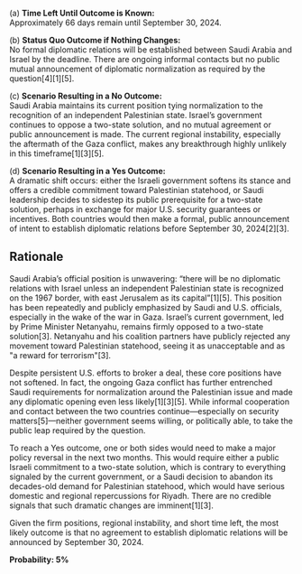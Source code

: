(a) **Time Left Until Outcome is Known:**  
Approximately 66 days remain until September 30, 2024.

(b) **Status Quo Outcome if Nothing Changes:**  
No formal diplomatic relations will be established between Saudi Arabia and Israel by the deadline. There are ongoing informal contacts but no public mutual announcement of diplomatic normalization as required by the question[4][1][5].

(c) **Scenario Resulting in a No Outcome:**  
Saudi Arabia maintains its current position tying normalization to the recognition of an independent Palestinian state. Israel’s government continues to oppose a two-state solution, and no mutual agreement or public announcement is made. The current regional instability, especially the aftermath of the Gaza conflict, makes any breakthrough highly unlikely in this timeframe[1][3][5].

(d) **Scenario Resulting in a Yes Outcome:**  
A dramatic shift occurs: either the Israeli government softens its stance and offers a credible commitment toward Palestinian statehood, or Saudi leadership decides to sidestep its public prerequisite for a two-state solution, perhaps in exchange for major U.S. security guarantees or incentives. Both countries would then make a formal, public announcement of intent to establish diplomatic relations before September 30, 2024[2][3].

## Rationale

Saudi Arabia’s official position is unwavering: “there will be no diplomatic relations with Israel unless an independent Palestinian state is recognized on the 1967 border, with east Jerusalem as its capital”[1][5]. This position has been repeatedly and publicly emphasized by Saudi and U.S. officials, especially in the wake of the war in Gaza. Israel’s current government, led by Prime Minister Netanyahu, remains firmly opposed to a two-state solution[3]. Netanyahu and his coalition partners have publicly rejected any movement toward Palestinian statehood, seeing it as unacceptable and as "a reward for terrorism"[3].

Despite persistent U.S. efforts to broker a deal, these core positions have not softened. In fact, the ongoing Gaza conflict has further entrenched Saudi requirements for normalization around the Palestinian issue and made any diplomatic opening even less likely[1][3][5]. While informal cooperation and contact between the two countries continue—especially on security matters[5]—neither government seems willing, or politically able, to take the public leap required by the question.

To reach a Yes outcome, one or both sides would need to make a major policy reversal in the next two months. This would require either a public Israeli commitment to a two-state solution, which is contrary to everything signaled by the current government, or a Saudi decision to abandon its decades-old demand for Palestinian statehood, which would have serious domestic and regional repercussions for Riyadh. There are no credible signals that such dramatic changes are imminent[1][3].

Given the firm positions, regional instability, and short time left, the most likely outcome is that no agreement to establish diplomatic relations will be announced by September 30, 2024.

**Probability: 5%**